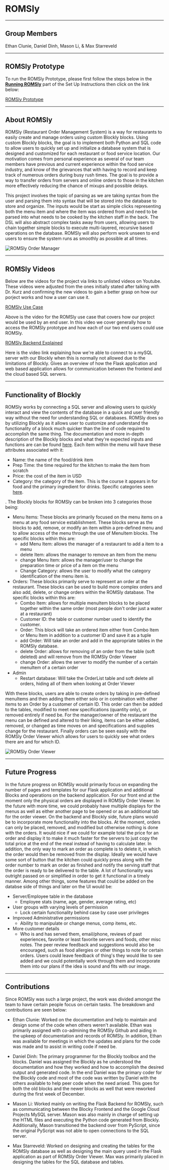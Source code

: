 # ROMSly

----------

## Group Members

Ethan Clunie, Daniel Dinh, Mason Li, & Max Starreveld

-----------

## ROMSly Prototype

To run the ROMSly Prototype, please first follow the steps below in the [__Running ROMSly__](./docs/Instructions.md) part of the Set Up Instructions then click on the link below:

[ROMSly Prototype](http://127.0.0.1:5000)

------------

## About ROMSly

ROMSly (Restaurant Order Management System) is a way for restaurants to easily create and manage orders using custom Blockly blocks. Using custom Blockly blocks, the goal is to implement both Python and SQL code to allow users to quickly set up and initialize a database system that is designed and customized for each restaurant or food service location. Our motivation comes from personal experience as several of our team members have previous and current experience within the food service industry, and know of the grievances that with having to record and keep track of numerous orders during busy rush times. The goal is to provide a way to transfer orders from servers and online orders to those in the kitchen more effectively reducing the chance of mixups and possible delays.

This project involves the topic of parsing as we are taking syntax from the user and parsing them into syntax that will be stored into the database to store and organize. The inputs would be start as simple clicks representing both the menu item and where the item was ordered from and need to be parsed into what needs to be cooked by the kitchen staff in the back. The DSL will also abstract complex tasks away from users, allowing users to chain together simple blocks to execute multi-layered, recursive based operations on the database. ROMSly will also perform work unseen to end users to ensure the system runs as smoothly as possible at all times.


![ROMSly Order Manager](https://github.com/ddinh0411/ROMSly/blob/main/docs/img/ROMSly_Order_Manager.png)


------------

## ROMSly Videos

Below are the videos for the project via links to unlisted videos on Youtube. These videos were adjusted from the ones initially stated after talking with Dr. Kurz and confirming the new videos to gain a better grasp on how our porject works and how a user can use it.

[ROMSly Use Case](https://www.youtube.com/watch?v=KK4jMH-mpdo)

Above is the video for the ROMSly use case that covers how our project would be used by an end user. In this video we cover generally how to access the ROMSly prototype and how each of our two end users could use ROMSly.

[ROMSly Backend Explained](https://www.youtube.com/watch?v=HuFZIpWaDW0)

Here is the video link explaining how we're able to connect to a mySQL server with our Blockly when this is normally not allowed due to the limitations of Blockly. Gives an overview of how the Flask application and web based application allows for communication between the frontend and the cloud based SQL servers.


-------------

## Functionality of Blockly

ROMSly works by connecting a SQL server and allowing users to quickly interact and view the contents of the database in a quick and user friendly way without the need for understanding SQL or databases. ROMSly does so by utilizing Blockly as it allows user to customize and understand the functionality of a block much quicker than the line of code required to accomplish the same thing. The documentation and more in-depth description of the Blockly blocks and what they're expected inputs and functions are can be found [here](./docs/Design.md). Each item within the menu will have these attributes associated with it:

- Name: the name of the food/drink item
- Prep Time: the time required for the kitchen to make the item from scratch
- Price: the cost of the item in USD
- Category: the category of the item. This is the course it appears in for food and the primary ingredient for drinks. Specific categories seen [here](./docs/Design.md).

. The Blockly blocks for ROMSly can be broken into 3 categories those being:

- Menu Items: These blocks are primarily focused on the menu items on a menu at any food service establishment. These blocks serve as the blocks to add, remove, or modify an item within a pre-defined menu and to allow access of the menu through the use of MenuItem blocks. The specific blocks within this are:
  - add Menu Item: allows the manager of a restaurant to add a item to a menu
  - delete Item: allows the manager to remove an item from the menu
  - change Menu Item: allows the manager/user to change the preparation time or price of a item on the menu
  - Change Category: allows the user to modify what the category identification of the menu item is.
- Orders: These blocks primarily serve to represent an order at the restaurant. These blocks can be used to build more complex orders and also add, delete, or change orders within the ROMSly database. The specific blocks within this are:
  - Combo Item: allows for multiple menuItem blocks to be placed together within the same order (most people don't order just a water at a restaurant)
  - Customer ID: the table or customer number used to identify the customer.
  - Order: This block will take an ordered item either from Combo Item or Menu Item in addition to a customer ID and save it as a tuple
  - add Order: Will take an order and add in the appropriate tables in the ROMSly database.
  - delete Order: allows for removing of an order from the table (soft deleted) and will remove from the ROMSly Order Viewer
  - change Order: allows the server to modify the number of a certain menuItem of a certain order
- Admin
  - Restart database: Will take the OrderList table and soft delete all orders, hiding all of them when looking at Order Viewer

With these blocks, users are able to create orders by taking in pre-defined menuItems and then adding them either solo or in combination with other items to an Order by a customer of certain ID. This order can then be added to the tables, modified to meet new specifications (quantity only), or removed entirely if need be. For the manager/owner of the restaurant the menu can be defined and altered to their liking, items can be either added, removed, or changed as time moves on and specifications and supplies change for the restaurant. Finally orders can be seen easily with the ROMSly Order Viewer which allows for users to quickly see what orders there are and for which ID.


![ROMSly Order Viewer](https://github.com/ddinh0411/ROMSly/blob/main/docs/img/ROMSly_Order_Viewer.png)

-------------

## Future Progress

In the future progress on ROMSly would primarily focus on expanding the number of pages and templates for our Flask application and additional Blocks and operations on the backend application. For our front end at the moment only the physical orders are displayed in ROMSly Order Viewer. In the future with more time, we could probably have multiple displays for the menus as well as either another page to be opened or as an additional tab for the order viewer. On the backend and Blockly side, future plans would be to incorporate more functionality into the blocks. At the moment, orders can only be placed, removed, and modified but otherwise nothing is done with the orders. It would nice if we could for example total the price for an order and display it to make it much faster for the servers to just copy the total price at the end of the meal instead of having to calculate later. In addition, the only way to mark an order as complete is to delete it, in which the order would then be removed from the display. Ideally we would have some sort of button that the kitchen could quickly press along with the order number to mark an order as finished and notify the serving staff that the order is ready to be delivered to the table. A lot of functionality was outright passed on or simplified in order to get it functional in a timely manner. Among other things, some features that could be added on the databse side of things and later on the UI would be:
- Server/Employee table in the database
  - Employee stats (name, age, gender, average rating, etc)
- User groups with varying levels of permission
  - Lock certain functionality behind case by case user privileges
- Improved Administrative permissions
  - Ability to manipulate or change menus, comp items, etc.
- More customer details
  - Who is and has served them, email/phone, reviews of past experiences, favorite or least favorite servers and foods, other misc notes.
The peer review feedback and suggestions  would also be encouraged, such as food allergies or other things to note for certain orders. Users could leave feedback of thing's they would like to see added and we could potentially work through them and incorporate them into our plans if the idea is sound and fits with our image.

---------------

## Contributions

Since ROMSly was such a large project, the work was divided amongst the team to have certain people focus on certain tasks. The breakdown and contributions are seen below:

- Ethan Clunie: Worked on the documentation and help to maintain and design some of the code when others weren't available. Ethan was primarily assigned with co-admining the ROMSly Github and aiding in the upkeep of documentation and records of ROMSly. In addition, Ethan was available for meetings in which the updates and plans for the code was made and to assist in writing code if need be. 

- Daniel Dinh: The primary programmer for the Blockly toolbox and the blocks. Daniel was assigned the Blockly as he understood the documentation and how they worked and how to accomplish the desired output and generated code. In the end Daniel was the primary coder for the Blockly code and most of the code was written by Daniel with the others available to help peer code when the need arised. This  goes for both the old blocks and the newer blocks as well that were reworked during the first week of December.

- Mason Li: Worked mainly on writing the Flask Backend for ROMSly, such as communicating between the Blocky Frontend and the Google Cloud Projects MySQL server. Mason was also mainly in charge of setting up the HTML files and executing the Python code generated from Blockly. Additionally, Mason transitioned the backend over from PyScript, since the original PyScript was not able to open connections to the SQL server. 

- Max Starreveld: Worked on designing and creating the tables for the ROMSly database as well as designing the main query used in the Flask application as part of ROMSly Order Viewer. Max was primarily placed in designing the tables for the SQL database and tables.
